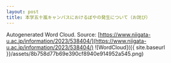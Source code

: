 ```yaml
---
layout: post
title: 本学五十嵐キャンパスにおけるぼやの発生について（お詫び）
---
```

Autogenerated Word Cloud.
Source\: [https://www.niigata-u.ac.jp/information/2023/538404/](https://www.niigata-u.ac.jp/information/2023/538404/)
![WordCloud]({{ site.baseurl }}/assets/8b758d77b69e390cf8940e914952a545.png)